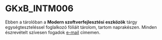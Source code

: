 # GKxB_INTM006
Ebben a tárolóban a **Modern szoftverfejlesztési eszközök** tárgy egységteszteléssel foglalkozó fóliáit tárolom, tartom naprakészen. Minden észrevételt szívesen fogadok [e-mail](mailto://miklos.hatwagner@sze.hu) címemen.
